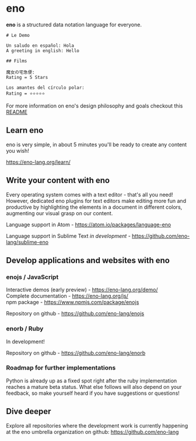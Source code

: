 # eno

**eno** is a structured data notation language for everyone.

```eno
# Le Demo

Un saludo en español: Hola
A greeting in english: Hello

## Films

魔女の宅急便:
Rating = 5 Stars

Los amantes del círculo polar:
Rating = ⭐⭐⭐⭐⭐   
```

For more information on eno's design philosophy and goals checkout this [README](https://github.com/eno-lang/eno/blob/master/README.md)

## Learn eno

eno is very simple, in about 5 minutes you'll be ready to create any content you wish!

<https://eno-lang.org/learn/>

## Write your content with eno

Every operating system comes with a text editor - that's all you need! However, dedicated eno plugins for text editors make editing more fun and productive by highlighting the elements in a document in different colors, augmenting our visual grasp on our content.


Language support in Atom - <https://atom.io/packages/language-eno>  

Language support in Sublime Text *in development* - <https://github.com/eno-lang/sublime-eno>  

## Develop applications and websites with eno

### enojs / JavaScript

Interactive demos (early preview) - <https://eno-lang.org/demo/>  
Complete documentation - <https://eno-lang.org/js/>  
npm package - <https://www.npmjs.com/package/enojs>

Repository on github - <https://github.com/eno-lang/enojs>  

### enorb / Ruby

In development!

Repository on github - <https://github.com/eno-lang/enorb>  

### Roadmap for further implementations

Python is already up as a fixed spot right after the ruby implementation
reaches a mature beta status. What else follows will also depend on your
feedback, so make yourself heard if you have suggestions or questions!

## Dive deeper

Explore all repositories where the development work is currently happening at the eno umbrella organization on github: <https://github.com/eno-lang>
